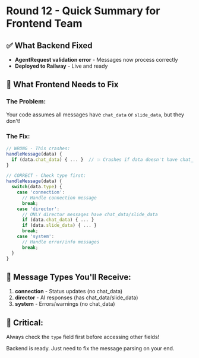 # Round 12 - Quick Summary for Frontend Team

## ✅ What Backend Fixed
- **AgentRequest validation error** - Messages now process correctly
- **Deployed to Railway** - Live and ready

## 🔧 What Frontend Needs to Fix

### The Problem:
Your code assumes all messages have `chat_data` or `slide_data`, but they don't!

### The Fix:
```javascript
// WRONG - This crashes:
handleMessage(data) {
  if (data.chat_data) { ... }  // 💥 Crashes if data doesn't have chat_data
}

// CORRECT - Check type first:
handleMessage(data) {
  switch(data.type) {
    case 'connection':
      // Handle connection message
      break;
    case 'director':
      // ONLY director messages have chat_data/slide_data
      if (data.chat_data) { ... }
      if (data.slide_data) { ... }
      break;
    case 'system':
      // Handle error/info messages
      break;
  }
}
```

## 📨 Message Types You'll Receive:

1. **connection** - Status updates (no chat_data)
2. **director** - AI responses (has chat_data/slide_data)
3. **system** - Errors/warnings (no chat_data)

## 🚨 Critical:
Always check the `type` field first before accessing other fields!

Backend is ready. Just need to fix the message parsing on your end.